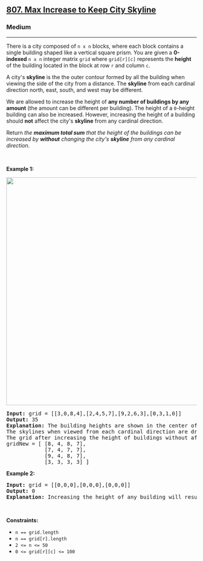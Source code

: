 <h2><a href="https://leetcode.com/problems/max-increase-to-keep-city-skyline/">807. Max Increase to Keep City Skyline</a></h2><h3>Medium</h3><hr><div style="user-select: auto;"><p style="user-select: auto;">There is a city composed of <code style="user-select: auto;">n x n</code> blocks, where each block contains a single building shaped like a vertical square prism. You are given a <strong style="user-select: auto;">0-indexed</strong> <code style="user-select: auto;">n x n</code> integer matrix <code style="user-select: auto;">grid</code> where <code style="user-select: auto;">grid[r][c]</code> represents the <strong style="user-select: auto;">height</strong> of the building located in the block at row <code style="user-select: auto;">r</code> and column <code style="user-select: auto;">c</code>.</p>

<p style="user-select: auto;">A city's <strong style="user-select: auto;">skyline</strong> is the the outer contour formed by all the building when viewing the side of the city from a distance. The <strong style="user-select: auto;">skyline</strong> from each cardinal direction north, east, south, and west may be different.</p>

<p style="user-select: auto;">We are allowed to increase the height of <strong style="user-select: auto;">any number of buildings by any amount</strong> (the amount can be different per building). The height of a <code style="user-select: auto;">0</code>-height building can also be increased. However, increasing the height of a building should <strong style="user-select: auto;">not</strong> affect the city's <strong style="user-select: auto;">skyline</strong> from any cardinal direction.</p>

<p style="user-select: auto;">Return <em style="user-select: auto;">the <strong style="user-select: auto;">maximum total sum</strong> that the height of the buildings can be increased by <strong style="user-select: auto;">without</strong> changing the city's <strong style="user-select: auto;">skyline</strong> from any cardinal direction</em>.</p>

<p style="user-select: auto;">&nbsp;</p>
<p style="user-select: auto;"><strong style="user-select: auto;">Example 1:</strong></p>
<img alt="" src="https://assets.leetcode.com/uploads/2021/06/21/807-ex1.png" style="width: 700px; height: 603px; user-select: auto;">
<pre style="user-select: auto;"><strong style="user-select: auto;">Input:</strong> grid = [[3,0,8,4],[2,4,5,7],[9,2,6,3],[0,3,1,0]]
<strong style="user-select: auto;">Output:</strong> 35
<strong style="user-select: auto;">Explanation:</strong> The building heights are shown in the center of the above image.
The skylines when viewed from each cardinal direction are drawn in red.
The grid after increasing the height of buildings without affecting skylines is:
gridNew = [ [8, 4, 8, 7],
            [7, 4, 7, 7],
            [9, 4, 8, 7],
            [3, 3, 3, 3] ]
</pre>

<p style="user-select: auto;"><strong style="user-select: auto;">Example 2:</strong></p>

<pre style="user-select: auto;"><strong style="user-select: auto;">Input:</strong> grid = [[0,0,0],[0,0,0],[0,0,0]]
<strong style="user-select: auto;">Output:</strong> 0
<strong style="user-select: auto;">Explanation:</strong> Increasing the height of any building will result in the skyline changing.
</pre>

<p style="user-select: auto;">&nbsp;</p>
<p style="user-select: auto;"><strong style="user-select: auto;">Constraints:</strong></p>

<ul style="user-select: auto;">
	<li style="user-select: auto;"><code style="user-select: auto;">n == grid.length</code></li>
	<li style="user-select: auto;"><code style="user-select: auto;">n == grid[r].length</code></li>
	<li style="user-select: auto;"><code style="user-select: auto;">2 &lt;= n &lt;= 50</code></li>
	<li style="user-select: auto;"><code style="user-select: auto;">0 &lt;= grid[r][c] &lt;= 100</code></li>
</ul>
</div>